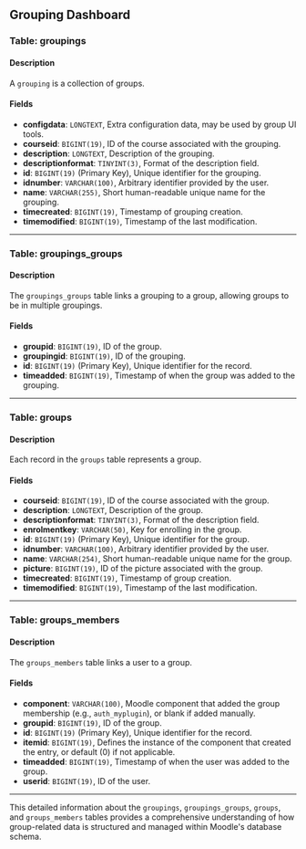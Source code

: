 ## Grouping Dashboard

### Table: groupings

#### Description

A `grouping` is a collection of groups.

#### Fields

- **configdata**: `LONGTEXT`, Extra configuration data, may be used by group UI tools.
- **courseid**: `BIGINT(19)`, ID of the course associated with the grouping.
- **description**: `LONGTEXT`, Description of the grouping.
- **descriptionformat**: `TINYINT(3)`, Format of the description field.
- **id**: `BIGINT(19)` (Primary Key), Unique identifier for the grouping.
- **idnumber**: `VARCHAR(100)`, Arbitrary identifier provided by the user.
- **name**: `VARCHAR(255)`, Short human-readable unique name for the grouping.
- **timecreated**: `BIGINT(19)`, Timestamp of grouping creation.
- **timemodified**: `BIGINT(19)`, Timestamp of the last modification.

---

### Table: groupings_groups

#### Description

The `groupings_groups` table links a grouping to a group, allowing groups to be in multiple groupings.

#### Fields

- **groupid**: `BIGINT(19)`, ID of the group.
- **groupingid**: `BIGINT(19)`, ID of the grouping.
- **id**: `BIGINT(19)` (Primary Key), Unique identifier for the record.
- **timeadded**: `BIGINT(19)`, Timestamp of when the group was added to the grouping.

---

### Table: groups

#### Description

Each record in the `groups` table represents a group.

#### Fields

- **courseid**: `BIGINT(19)`, ID of the course associated with the group.
- **description**: `LONGTEXT`, Description of the group.
- **descriptionformat**: `TINYINT(3)`, Format of the description field.
- **enrolmentkey**: `VARCHAR(50)`, Key for enrolling in the group.
- **id**: `BIGINT(19)` (Primary Key), Unique identifier for the group.
- **idnumber**: `VARCHAR(100)`, Arbitrary identifier provided by the user.
- **name**: `VARCHAR(254)`, Short human-readable unique name for the group.
- **picture**: `BIGINT(19)`, ID of the picture associated with the group.
- **timecreated**: `BIGINT(19)`, Timestamp of group creation.
- **timemodified**: `BIGINT(19)`, Timestamp of the last modification.

---

### Table: groups_members

#### Description

The `groups_members` table links a user to a group.

#### Fields

- **component**: `VARCHAR(100)`, Moodle component that added the group membership (e.g., `auth_myplugin`), or blank if added manually.
- **groupid**: `BIGINT(19)`, ID of the group.
- **id**: `BIGINT(19)` (Primary Key), Unique identifier for the record.
- **itemid**: `BIGINT(19)`, Defines the instance of the component that created the entry, or default (0) if not applicable.
- **timeadded**: `BIGINT(19)`, Timestamp of when the user was added to the group.
- **userid**: `BIGINT(19)`, ID of the user.

---

This detailed information about the `groupings`, `groupings_groups`, `groups`, and `groups_members` tables provides a comprehensive understanding of how group-related data is structured and managed within Moodle's database schema.
